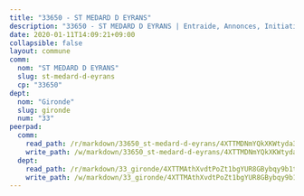 ```yaml
---
title: "33650 - ST MEDARD D EYRANS"
description: "33650 - ST MEDARD D EYRANS | Entraide, Annonces, Initiatives"
date: 2020-01-11T14:09:21+09:00
collapsible: false
layout: commune
comm:
  nom: "ST MEDARD D EYRANS"
  slug: st-medard-d-eyrans
  cp: "33650"
dept:
  nom: "Gironde"
  slug: gironde
  num: "33"
peerpad:
  comm:
    read_path: /r/markdown/33650_st-medard-d-eyrans/4XTTMDNmYQkXKWtyda332MYtieEangMDVvZEFG8RpbaKHB88V
    write_path: /w/markdown/33650_st-medard-d-eyrans/4XTTMDNmYQkXKWtyda332MYtieEangMDVvZEFG8RpbaKHB88V-K3TgUxZrLsHSoM4wnLmbJYba96NSPqnQrW1gb5wLZ95M6b7HoVp5a9KsVmVn8nSjkDkfAPnzEmHKda2es3mBpwuGegMbHFwMLayL1QqdCm51cquWtTdiSvka3vCLsRfhiZfuswXB
  dept:
    read_path: /r/markdown/33_gironde/4XTTMAthXvdtPoZt1bgYUR8GBybqy9b1tLUaaKDw5iKj57LRt
    write_path: /w/markdown/33_gironde/4XTTMAthXvdtPoZt1bgYUR8GBybqy9b1tLUaaKDw5iKj57LRt-K3TgU8ogmN5s8hbKrZhkV9P1KQiFepNWXjoYRvdMTW1jt7eRXTmrjG677tN9mcUTsALjzYGgb8mvcrYPJn2Jd8cTiBmF9aZcbgdcQL1kzCPJnSf6X8tpEcGPdTr5qT6cQqEpt6oQ
---
```


